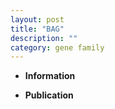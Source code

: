 ```yaml
---
layout: post
title: "BAG"
description: ""
category: gene family
---
```


* **Information**  

* **Publication**  


